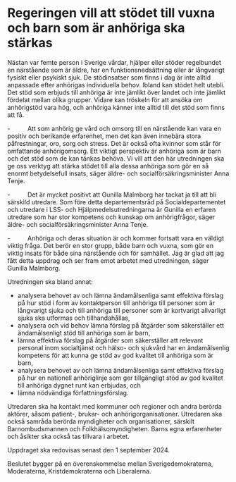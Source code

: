 # Regeringen vill att stödet till vuxna och barn som är anhöriga ska stärkas

Nästan var femte person i Sverige vårdar, hjälper eller stöder regelbundet en närstående som är äldre, har en funktionsnedsättning eller är långvarigt fysiskt eller psykiskt sjuk. De stödinsatser som finns i dag är inte alltid anpassade efter anhörigas individuella behov. Ibland kan stödet helt utebli. Det stöd som erbjuds till anhöriga är inte jämlikt över landet och inte jämlikt fördelat mellan olika grupper. Vidare kan tröskeln för att ansöka om anhörigstöd vara hög, och anhöriga känner inte alltid till det stöd som finns att få.

\-          Att som anhörig ge vård och omsorg till en närstående kan vara en positiv och berikande erfarenhet, men det kan även innebära stora påfrestningar, oro, sorg och stress. Det är också ofta kvinnor som står för omfattande anhörigomsorg. Ett viktigt perspektiv är anhöriga som är barn och det stöd som de kan tänkas behöva. Vi vill att den här utredningen ska ge oss verktyg att stärka stödet till alla dessa anhöriga som gör en så enormt betydelsefull insats, säger äldre\- och socialförsäkringsminister Anna Tenje.

\-          Det är mycket positivt att Gunilla Malmborg har tackat ja till att bli särskild utredare. Som före detta departementsråd på Socialdepartementet och utredare i LSS\- och Hjälpmedelsutredningarna är Gunilla en erfaren utredare som har stor kompetens och kunskap om anhörigfrågor, säger äldre\- och socialförsäkringsminister Anna Tenje.

\-          Anhöriga och deras situation är och kommer fortsatt vara en väldigt viktig fråga. Det berör en stor grupp, både barn och vuxna, som gör en viktig insats för både sina närstående och för samhället. Jag är glad att jag fått detta uppdrag och ser fram emot arbetet med utredningen, säger Gunilla Malmborg.

Utredningen ska bland annat:

* analysera behovet av och lämna ändamålsenliga samt effektiva förslag på hur stöd i form av kontaktperson till anhöriga till personer som är långvarigt sjuka och till anhöriga till personer som är kortvarigt allvarligt sjuka ska utformas och tillhandahållas,
* analysera och vid behov lämna förslag på åtgärder som säkerställer ett ändamålsenligt stöd till anhöriga som är barn,
* lämna effektiva förslag på åtgärder som säkerställer att relevant personal inom socialtjänst och hälso\- och sjukvård har en ändamålsenlig kompetens för att kunna ge stöd av god kvalitet till anhöriga som är barn,
* analysera behovet av och lämna ändamålsenliga samt effektiva förslag på hur en nationell anhöriglinje som ger tillgängligt stöd av god kvalitet till anhöriga dygnet runt kan erbjudas, och
* lämna nödvändiga författningsförslag.

Utredaren ska ha kontakt med kommuner och regioner och andra berörda aktörer, såsom patient\-, brukar\- och anhörigorganisationer. Utredaren ska också samråda berörda myndigheter och organisationer, särskilt Barnombudsmannen och Folkhälsomyndigheten. Barns egna erfarenheter och åsikter ska också tas tillvara i arbetet.

Uppdraget ska redovisas senast den 1 september 2024\.

Beslutet bygger på en överenskommelse mellan Sverigedemokraterna, Moderaterna, Kristdemokraterna och Liberalerna.
